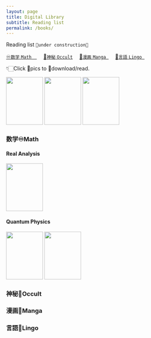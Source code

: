 ```yaml
---
layout: page
title: Digital Library
subtitle: Reading list
permalink: /books/
---
```

Reading list
`🚧under construction🚧`   

[<ruby>♾️`数学`<br>`Math  `</ruby>](#Math)　
[<ruby>🔮`神秘`<br>`Occult`</ruby>](#Occult)　
[<ruby>🎎`漫画`<br>`Manga `</ruby>](#Manga)　
[<ruby>🦜`言語`<br>`Lingo `</ruby>](#Lingo)

👇🏻Click 📕pics to 🔽download/read.

[<img src=https://images-na.ssl-images-amazon.com/images/S/compressed.photo.goodreads.com/books/1339192336i/292079.jpg height=130 width=100>](https://cloudflare-ipfs.com/ipfs/bafykbzacediqi6w4w5ve6lgmfs4peujenjig2ifuijgwln3ofdrmsw4wxnfio?filename=Rudin%20Analysis.pdf)
[<img src=https://images-na.ssl-images-amazon.com/images/S/compressed.photo.goodreads.com/books/1621441598i/56695140.jpg height=130 width=100>](https://cloudflare-ipfs.com/ipfs/bafykbzaceafh7h3pys7iigiaovlmhk3hrd63amw6bdemwu3myk673skcggllu?filename=Agrippa%20Occult.pdf)
[<img src=https://images-na.ssl-images-amazon.com/images/S/compressed.photo.goodreads.com/books/1390170172i/18781405.jpg height=130 width=100>](https://cloudflare-ipfs.com/ipfs/bafykbzacebyakf67srvcqxh2ne5ns3z5cjay4xcz3gclpgkk2mag3nj6yjakk?filename=Lancaster%20Quantum%20Gift.pdf)


### <span id=Math>数学♾️Math</span>

#### Real Analysis

[<img src=https://images-na.ssl-images-amazon.com/images/S/compressed.photo.goodreads.com/books/1339192336i/292079.jpg height=130 width=100>](https://cloudflare-ipfs.com/ipfs/bafykbzacediqi6w4w5ve6lgmfs4peujenjig2ifuijgwln3ofdrmsw4wxnfio?filename=Rudin%20Analysis.pdf)

#### Quantum Physics

[<img src=https://images-na.ssl-images-amazon.com/images/S/compressed.photo.goodreads.com/books/1531832677i/37953277.jpg height=130 width=100>]([https://cloudflare-ipfs.com/ipfs/bafykbzaceafh7h3pys7iigiaovlmhk3hrd63amw6bdemwu3myk673skcggllu?filename=Agrippa%20Occult.pdf](https://cloudflare-ipfs.com/ipfs/bafykbzacebxsnmgi4tshxvu7vtgi76jsgrxn4vetszrka23jux2xnm4zbctdu?filename=Griffiths%20Quantum.pdf))
[<img src=https://images-na.ssl-images-amazon.com/images/S/compressed.photo.goodreads.com/books/1390170172i/18781405.jpg height=130 width=100>](https://cloudflare-ipfs.com/ipfs/bafykbzacebyakf67srvcqxh2ne5ns3z5cjay4xcz3gclpgkk2mag3nj6yjakk?filename=Lancaster%20Quantum%20Gift.pdf)

### <span id=Occult>神秘🔮Occult</span>

### <span id=Manga>漫画🎎Manga</span>

### <span id=Lingo>言語🦜Lingo</span>
